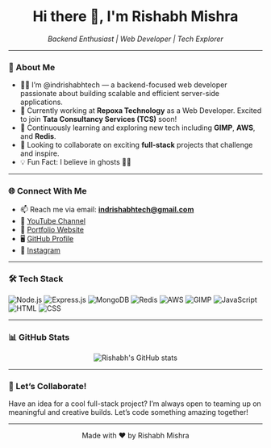 <h1 align="center">Hi there 👋, I'm Rishabh Mishra</h1>
<p align="center">
  <i>Backend Enthusiast | Web Developer | Tech Explorer</i>
</p>

---

### 🚀 About Me

- 👨‍💻 I’m @indrishabhtech — a backend-focused web developer passionate about building scalable and efficient server-side applications.
- 💼 Currently working at **Repoxa Technology** as a Web Developer. Excited to join **Tata Consultancy Services (TCS)** soon!
- 🌱 Continuously learning and exploring new tech including **GIMP**, **AWS**, and **Redis**.
- 🤝 Looking to collaborate on exciting **full-stack** projects that challenge and inspire.
- 💡 Fun Fact: I believe in ghosts 👻😁

---

### 🌐 Connect With Me

- 📫 Reach me via email: **indrishabhtech@gmail.com**
- 🔗 [YouTube Channel](https://youtube.com/@indrishabh19)
- 💼 [Portfolio Website](https://teamrishabh.netlify.app)
- 🖥️ [GitHub Profile](https://github.com/indrishabhtech)
- 📸 [Instagram](https://instagram.com/te_amo_rishabh)

---

### 🛠️ Tech Stack

![Node.js](https://img.shields.io/badge/-Node.js-339933?style=flat&logo=node.js&logoColor=white)
![Express.js](https://img.shields.io/badge/-Express.js-000000?style=flat&logo=express&logoColor=white)
![MongoDB](https://img.shields.io/badge/-MongoDB-47A248?style=flat&logo=mongodb&logoColor=white)
![Redis](https://img.shields.io/badge/-Redis-DC382D?style=flat&logo=redis&logoColor=white)
![AWS](https://img.shields.io/badge/-AWS-232F3E?style=flat&logo=amazon-aws&logoColor=white)
![GIMP](https://img.shields.io/badge/-GIMP-5C5543?style=flat&logo=gimp&logoColor=white)
![JavaScript](https://img.shields.io/badge/-JavaScript-F7DF1E?style=flat&logo=javascript&logoColor=black)
![HTML](https://img.shields.io/badge/-HTML5-E34F26?style=flat&logo=html5&logoColor=white)
![CSS](https://img.shields.io/badge/-CSS3-1572B6?style=flat&logo=css3&logoColor=white)

---

### 📊 GitHub Stats

<p align="center">
  <img src="https://github-readme-stats.vercel.app/api?username=indrishabhtech&show_icons=true&theme=radical" alt="Rishabh's GitHub stats" />
</p>

---

### 🤝 Let’s Collaborate!

Have an idea for a cool full-stack project? I’m always open to teaming up on meaningful and creative builds. Let’s code something amazing together!

---

<p align="center">
  Made with ❤️ by Rishabh Mishra
</p>
